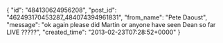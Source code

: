  {
   "id": "484130624956208",
   "post_id": "462493170453287_484074394961831",
   "from_name": "Pete Daoust",
   "message": "ok   again please did Martin or anyone have seen Dean so far LIVE ?????",
   "created_time": "2013-02-23T07:28:52+0000"
 }
